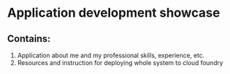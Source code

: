 # Application development showcase

## Contains:
1. Application about me and my professional skills, experience, etc.
2. Resources and instruction for deploying whole system to cloud foundry
